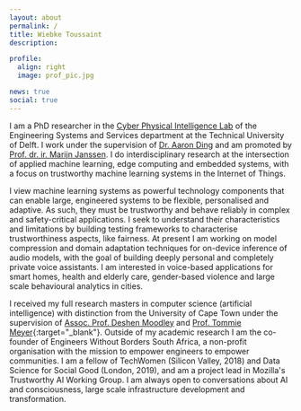 ```yaml
---
layout: about
permalink: /
title: Wiebke Toussaint
description: 

profile:
  align: right
  image: prof_pic.jpg

news: true
social: true
---
```


I am a PhD researcher in the [Cyber Physical Intelligence Lab](http://homepage.tudelft.nl/8e79t/group.html) of the Engineering Systems and Services department at the Technical University of Delft. I work under the supervision of <a href="http://homepage.tudelft.nl/8e79t/index.html" target="_blank">Dr. Aaron Ding</a> and am promoted by <a href="https://www.tudelft.nl/tbm/over-de-faculteit/afdelingen/engineering-systems-and-services/people/full-professors/profdrir-mfwha-marijn-janssen/" target="_blank">Prof. dr. ir. Marijn Janssen</a>. I do interdisciplinary research at the intersection of applied machine learning, edge computing and embedded systems, with a focus on trustworthy machine learning systems in the Internet of Things. 

I view machine learning systems as powerful technology components that can enable large, engineered systems to be flexible, personalised and adaptive. As such, they must be trustworthy and behave reliably in complex and safety-critical applications. I seek to understand their characteristics and limitations by building testing frameworks to characterise trustworthiness aspects, like fairness. At present I am working on model compression and domain adaptation techniques for on-device inference of audio models, with the goal of building deeply personal and completely private voice assistants. I am interested in voice-based applications for smart homes, health and elderly care, gender-based violence and large scale behavioural analytics in cities. 

I received my full research masters in computer science (artificial intelligence) with distinction from the University of Cape Town under the supervision of 
<a href="https://people.cs.uct.ac.za/~deshen/" target="_blank">Assoc. Prof. Deshen Moodley</a> and [Prof. Tommie Meyer](https://people.cs.uct.ac.za/~tmeyer/prof-biography.html){:target="\_blank"}. Outside of my academic research I am the co-founder of Engineers Without Borders South Africa, a non-profit organisation with the mission to empower engineers to empower communities. I am a fellow of TechWomen (Silicon Valley, 2018) and Data Science for Social Good (London, 2019), and am a project lead in Mozilla's Trustworthy AI Working Group. I am always open to conversations about AI and consciousness, large scale infrastructure development and transformation. 
